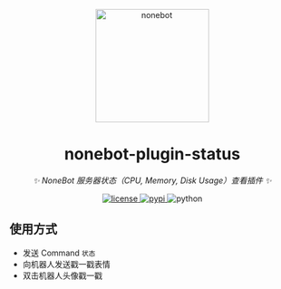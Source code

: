 <!--
 * @Author         : yanyongyu
 * @Date           : 2020-11-15 14:40:25
 * @LastEditors    : yanyongyu
 * @LastEditTime   : 2020-11-15 14:52:23
 * @Description    : None
 * @GitHub         : https://github.com/yanyongyu
-->

<p align="center">
  <a href="https://v2.nonebot.dev/"><img src="https://raw.githubusercontent.com/nonebot/nonebot2/master/docs/.vuepress/public/logo.png" width="200" height="200" alt="nonebot"></a>
</p>

<div align="center">

# nonebot-plugin-status

_✨ NoneBot 服务器状态（CPU, Memory, Disk Usage）查看插件 ✨_

</div>

<p align="center">
  <a href="https://raw.githubusercontent.com/cscs181/QQ-Github-Bot/master/LICENSE">
    <img src="https://img.shields.io/github/license/cscs181/QQ-Github-Bot.svg" alt="license">
  </a>
  <a href="https://pypi.python.org/pypi/nonebot-plugin-status">
    <img src="https://img.shields.io/pypi/v/nonebot-plugin-status.svg" alt="pypi">
  </a>
  <img src="https://img.shields.io/badge/python-3.7+-blue.svg" alt="python">
</p>

## 使用方式

- 发送 Command `状态`
- 向机器人发送戳一戳表情
- 双击机器人头像戳一戳
